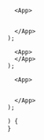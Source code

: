 ---
---


>
>




```js{3}
  <App>


  </App>
); 

``` 

```js{3,6}
  <App>
  </App>
);
```

```js{3, 5, 8}
  <App>


  </App>
); 

``` 

>



```js
) {
}
```
















>
>
